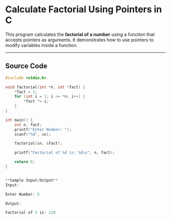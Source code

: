#  Calculate Factorial Using Pointers in C

This program calculates the **factorial of a number** using a function that accepts pointers as arguments. It demonstrates how to use pointers to modify variables inside a function.

---

## Source Code

```c
#include <stdio.h>

void factorial(int *n, int *fact) {
    *fact = 1;
    for (int i = 1; i <= *n; i++) {
        *fact *= i;
    }
}

int main() {
    int n, fact;
    printf("Enter Number: ");
    scanf("%d", &n);

    factorial(&n, &fact);

    printf("Factorial of %d is: %d\n", n, fact);

    return 0;
}


**Sample Input/Output**
Input:

Enter Number: 5

Output:

Factorial of 5 is: 120
